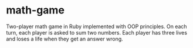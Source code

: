 # math-game

Two-player math game in Ruby implemented with OOP principles. On each turn, each player is asked to sum two numbers. Each player has three lives and loses a life when they get an answer wrong.

